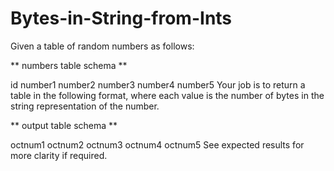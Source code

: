 # Bytes-in-String-from-Ints

Given a table of random numbers as follows:

** numbers table schema **

id
number1
number2
number3
number4
number5
Your job is to return a table in the following format, where each value is the number of bytes in the string representation of the number.

** output table schema **

octnum1
octnum2
octnum3
octnum4
octnum5
See expected results for more clarity if required.
